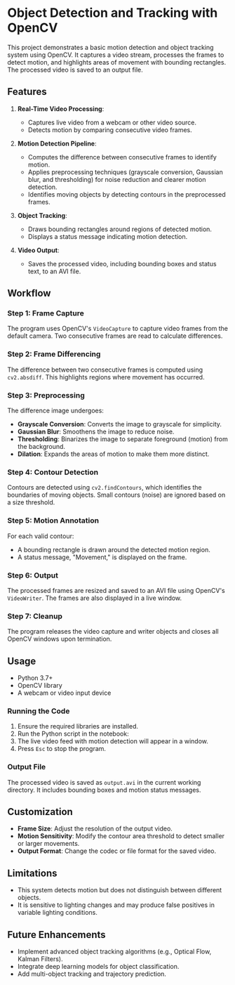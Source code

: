 # Object Detection and Tracking with OpenCV

This project demonstrates a basic motion detection and object tracking system using OpenCV. It captures a video stream, processes the frames to detect motion, and highlights areas of movement with bounding rectangles. The processed video is saved to an output file.

## Features

1. **Real-Time Video Processing**:
   - Captures live video from a webcam or other video source.
   - Detects motion by comparing consecutive video frames.

2. **Motion Detection Pipeline**:
   - Computes the difference between consecutive frames to identify motion.
   - Applies preprocessing techniques (grayscale conversion, Gaussian blur, and thresholding) for noise reduction and clearer motion detection.
   - Identifies moving objects by detecting contours in the preprocessed frames.

3. **Object Tracking**:
   - Draws bounding rectangles around regions of detected motion.
   - Displays a status message indicating motion detection.

4. **Video Output**:
   - Saves the processed video, including bounding boxes and status text, to an AVI file.

## Workflow

### Step 1: Frame Capture
The program uses OpenCV's `VideoCapture` to capture video frames from the default camera. Two consecutive frames are read to calculate differences.

### Step 2: Frame Differencing
The difference between two consecutive frames is computed using `cv2.absdiff`. This highlights regions where movement has occurred.

### Step 3: Preprocessing
The difference image undergoes:
- **Grayscale Conversion**: Converts the image to grayscale for simplicity.
- **Gaussian Blur**: Smoothens the image to reduce noise.
- **Thresholding**: Binarizes the image to separate foreground (motion) from the background.
- **Dilation**: Expands the areas of motion to make them more distinct.

### Step 4: Contour Detection
Contours are detected using `cv2.findContours`, which identifies the boundaries of moving objects. Small contours (noise) are ignored based on a size threshold.

### Step 5: Motion Annotation
For each valid contour:
- A bounding rectangle is drawn around the detected motion region.
- A status message, "Movement," is displayed on the frame.

### Step 6: Output
The processed frames are resized and saved to an AVI file using OpenCV's `VideoWriter`. The frames are also displayed in a live window.

### Step 7: Cleanup
The program releases the video capture and writer objects and closes all OpenCV windows upon termination.

## Usage
- Python 3.7+
- OpenCV library
- A webcam or video input device

### Running the Code
1. Ensure the required libraries are installed.
2. Run the Python script in the notebook:
3. The live video feed with motion detection will appear in a window.
4. Press `Esc` to stop the program.

### Output File
The processed video is saved as `output.avi` in the current working directory. It includes bounding boxes and motion status messages.

## Customization
- **Frame Size**: Adjust the resolution of the output video.
- **Motion Sensitivity**: Modify the contour area threshold to detect smaller or larger movements.
- **Output Format**: Change the codec or file format for the saved video.

## Limitations
- This system detects motion but does not distinguish between different objects.
- It is sensitive to lighting changes and may produce false positives in variable lighting conditions.

## Future Enhancements
- Implement advanced object tracking algorithms (e.g., Optical Flow, Kalman Filters).
- Integrate deep learning models for object classification.
- Add multi-object tracking and trajectory prediction.

